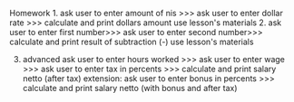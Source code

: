Homework
1.
  ask user to enter amount of nis >>> 
  ask user to enter dollar rate >>>
  calculate and print dollars amount
  use lesson's materials
2.
  ask user to enter first number>>>
  ask user to enter second number>>>
  calculate and print result of subtraction (-)
  use lesson's materials
  
3. advanced
ask user to enter hours worked >>>
ask user to enter wage >>>
ask user to enter tax in percents >>>
calculate and print salary netto (after tax)
extension:
ask user to enter bonus in percents >>>
calculate and print salary netto 
(with bonus and after tax)


